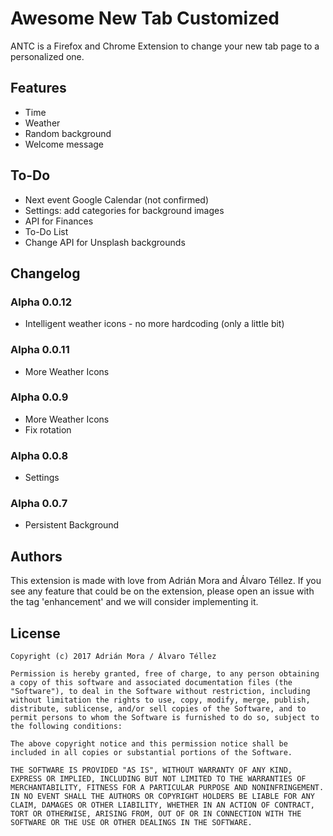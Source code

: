 # Awesome New Tab Customized
ANTC is a Firefox and Chrome Extension to change your new tab page to a personalized one. 

## Features
 - Time
 - Weather
 - Random background
 - Welcome message

## To-Do
 - Next event Google Calendar (not confirmed)
 - Settings: add categories for background images
 - API for Finances
 - To-Do List
 - Change API for Unsplash backgrounds

## Changelog
### Alpha 0.0.12
 - Intelligent weather icons - no more hardcoding (only a little bit)
### Alpha 0.0.11
 - More Weather Icons
### Alpha 0.0.9
 - More Weather Icons
 - Fix rotation
### Alpha 0.0.8
 - Settings
### Alpha 0.0.7
 - Persistent Background

## Authors
This extension is made with love from Adrián Mora and Álvaro Téllez. If you see any feature that could be on the extension, please open an issue with the tag 'enhancement' and we will consider implementing it.

## License
```
Copyright (c) 2017 Adrián Mora / Álvaro Téllez

Permission is hereby granted, free of charge, to any person obtaining a copy of this software and associated documentation files (the "Software"), to deal in the Software without restriction, including without limitation the rights to use, copy, modify, merge, publish, distribute, sublicense, and/or sell copies of the Software, and to permit persons to whom the Software is furnished to do so, subject to the following conditions:

The above copyright notice and this permission notice shall be included in all copies or substantial portions of the Software.

THE SOFTWARE IS PROVIDED "AS IS", WITHOUT WARRANTY OF ANY KIND, EXPRESS OR IMPLIED, INCLUDING BUT NOT LIMITED TO THE WARRANTIES OF MERCHANTABILITY, FITNESS FOR A PARTICULAR PURPOSE AND NONINFRINGEMENT. IN NO EVENT SHALL THE AUTHORS OR COPYRIGHT HOLDERS BE LIABLE FOR ANY CLAIM, DAMAGES OR OTHER LIABILITY, WHETHER IN AN ACTION OF CONTRACT, TORT OR OTHERWISE, ARISING FROM, OUT OF OR IN CONNECTION WITH THE SOFTWARE OR THE USE OR OTHER DEALINGS IN THE SOFTWARE.
```